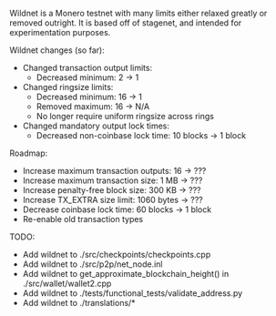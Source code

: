 Wildnet is a Monero testnet with many limits either relaxed greatly or removed outright.
It is based off of stagenet, and intended for experimentation purposes.

Wildnet changes (so far):
* Changed transaction output limits:
    * Decreased minimum: 2 -> 1
* Changed ringsize limits:
    * Decreased minimum: 16 -> 1
    * Removed maximum: 16 -> N/A
    * No longer require uniform ringsize across rings
* Changed mandatory output lock times:
    * Decreased non-coinbase lock time: 10 blocks -> 1 block

Roadmap:
* Increase maximum transaction outputs: 16 -> ???
* Increase maximum transaction size: 1 MB -> ???
* Increase penalty-free block size: 300 KB -> ???
* Increase TX_EXTRA size limit: 1060 bytes -> ???
* Decrease coinbase lock time: 60 blocks -> 1 block
* Re-enable old transaction types

TODO:
* Add wildnet to ./src/checkpoints/checkpoints.cpp
* Add wildnet to ./src/p2p/net_node.inl
* Add wildnet to get_approximate_blockchain_height() in ./src/wallet/wallet2.cpp
* Add wildnet to ./tests/functional_tests/validate_address.py
* Add wildnet to ./translations/*